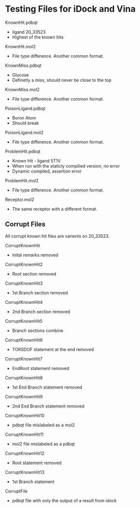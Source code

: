 Testing Files for iDock and Vina
===

KnownHit.pdbqt
* ligand 20_33523
* Highest of the known hits

KnownHit.mol2
* File type difference. Another common format. 

KnownMiss.pdbqt
* Glucose
* Definetly a miss, should never be close to the top

KnownMiss.mol2
* File type difference. Another common format. 

PoisonLigand.pdbqt
* Boron Atom
* Should break

PoisonLigand.mol2
* File type difference. Another common format. 

ProblemHit.pdbqt
* Known Hit - ligand 5T1V
* When run with the staticly compilied version, no error
* Dynamic compiled, assertion error

ProblemHit.mol2
* File type difference. Another common format. 

Receptor.mol2
* The same receptor with a different format. 

Corrupt Files
---

All corrupt known hit files are varients on 20_33523. 

CorruptKnownHit
* Inital remarks removed

CorruptKnownHit2
* Root section removed

CorruptKnownHit3
* 1st Branch section removed

CorruptKnownHit4
* 2nd Branch section removed

CorruptKnownHit5
* Branch sections combine

CorruptKnownHit6
* TORSDOF statement at the end removed

CorruptKnownHit7
* EndRoot statement removed

CorruptKnownHit8
* 1st End Branch statement removed

CorruptKnownHit9
* 2nd End Branch statement removed

CorruptKnownHit10
* pdbqt file mislabeled as a mol2

CorruptKnownHit11
* mol2 file mislabeled as a pdbqt

CorruptKnownHit12
* Root statement removed

CorruptKnownHit13
* 1st Branch statement

CorruptFile
* pdbqt file with only the output of a result from idock
